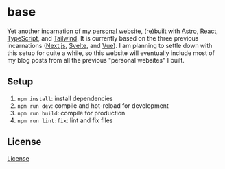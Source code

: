 # base

Yet another incarnation of [my personal website][laymonage], (re)built with
[Astro][astro], [React][react], [TypeScript][typescript], and
[Tailwind][tailwind]. It is currently based on the three previous incarnations
([Next.js][legacy], [Svelte][nook], and [Vue][apex]). I am planning to settle down with this setup
for quite a while, so this website will eventually include most of my blog
posts from all the previous "personal websites" I built.

## Setup

1. `npm install`: install dependencies
2. `npm run dev`: compile and hot-reload for development
3. `npm run build`: compile for production
4. `npm run lint:fix`: lint and fix files

## License

[License][license]

[laymonage]: https://laymonage.com
[astro]: https://astro.build
[react]: https://reactjs.org
[typescript]: https://typescriptlang.org
[tailwind]: https://tailwindcss.com
[legacy]: https://github.com/laymonage/base/tree/legacy
[nook]: https://github.com/laymonage/nook
[apex]: https://github.com/laymonage/apex
[license]: LICENSE
